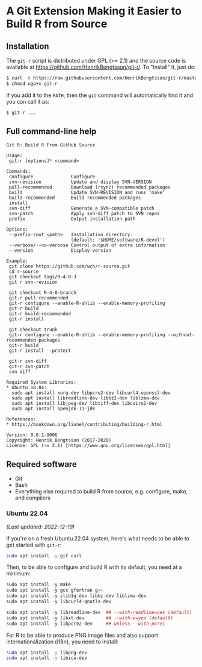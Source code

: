 # A Git Extension Making it Easier to Build R from Source

## Installation

The `git-r` script is distributed under GPL (>= 2.1) and the source code is
available at https://github.com/HenrikBengtsson/git-r/.  To "install" it,
just do:

```sh
$ curl -O https://raw.githubusercontent.com/HenrikBengtsson/git-r/master/bin/git-r
$ chmod ugo+x git-r
```

If you add it to the `PATH`, then the `git` command will automatically find it and you can call it as:

```sh
$ git r ...
```



## Full command-line help
```
Git R: Build R From GitHub Source

Usage:
 git-r [options]* <command>

Commands:
 configure              Configure
 svn-revision           Update and display SVN-VERSION
 pull-recommended       Download (rsync) recommended packages
 build                  Update SVN-REVISION and runs 'make'
 build-recommended      Build recommended packages
 install
 svn-diff               Generate a SVN-compatible patch
 svn-patch              Apply svn-diff patch to SVN repos
 prefix                 Output installation path

Options:
 --prefix-root <path>   Installation directory.
                        (default: '$HOME/software/R-devel')
 --verbose/--no-verbose Control output of extra information
 --version              Display version

Example:
 git clone https://github.com/wch/r-source.git
 cd r-source
 git checkout tags/R-4-0-3
 git r svn-revision

 git checkout R-4-0-branch
 git-r pull-recommended
 git-r configure --enable-R-shlib --enable-memory-profiling
 git-r build
 git-r build-recommended
 git-r install

 git checkout trunk
 git-r configure --enable-R-shlib --enable-memory-profiling --without-recommended-packages
 git-r build
 git-r install --protect

 git-r svn-diff
 git-r svn-patch
 svn diff

Required System Libraries:
* Ubuntu 18.04:
  sudo apt install xorg-dev libpcre2-dev libcurl4-openssl-dev
  sudo apt install libreadline-dev libbz2-dev liblzma-dev
  sudo apt install libjpeg-dev libtiff-dev libcairo2-dev
  sudo apt install openjdk-11-jdk

References:
* https://bookdown.org/lionel/contributing/building-r.html

Version: 0.0.1-9006
Copyright: Henrik Bengtsson (2017-2020)
License: GPL (>= 2.1) [https://www.gnu.org/licenses/gpl.html]
```


## Required software

* Git
* Bash
* Everything else required to build R from source, e.g. configure, make, and compilers


### Ubuntu 22.04

_(Last updated: 2022-12-19)_

If you're on a fresh Ubuntu 22.04 system, here's what needs to be able to get started with `git-r`:

```sh
sudo apt install -y git curl
```

Then, to be able to configure and build R with its default, you need at a minimum:

```r
sudo apt install -y make
sudo apt install -y gcc gfortran g++
sudo apt install -y zlib1g-dev libbz-dev liblzma-dev
sudo apt install -y libcurl4-gnutls-dev

sudo apt install -y libreadline-dev  ## --with-readline=yes (default)
sudo apt install -y libxt-dev        ## --with-x=yes (default)
sudo apt install -y libpcre2-dev     ## unless --with-pcre1
```

For R to be able to produce PNG image files and also support internationalization (i18n), you need to install:

```sh
sudo apt install -y libpng-dev
sudo apt install -y libicu-dev
```


